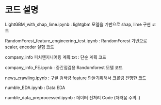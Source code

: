 # 코드 설명


LightGBM_with_shap_lime.ipynb : lightgbm 모델을 기반으로 shap, lime 구현 코드

RandomForest_feature_engineering_test.ipynb : RandomForest 기반으로 scaler, encoder 실험 코드

company_info 피처엔지니어링 계획.txt : 단순 계획 코드

company_info_FE.ipynb : 중간점검용 Randomforest 모델 코드 

news_crawling.ipynb : 구글 검색량 feature 만들기위해서 크롤링 진행한 코드 

numble_EDA.ipynb : Data EDA 

numble_data_preprocessed.ipynb : 데이터 전처리 Code (더러움 주의..)
